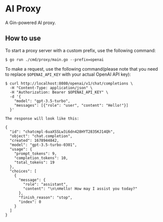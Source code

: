 # AI Proxy

A Gin-powered AI proxy.

## How to use

To start a proxy server with a custom prefix, use the following command:
```
$ go run ./cmd/proxy/main.go --prefix=openai
```

To make a request, use the following command(please note that you need to replace `$OPENAI_API_KEY` with your actual OpenAI API key):
```
$ curl http://localhost:8080/openai/v1/chat/completions \
  -H "Content-Type: application/json" \
  -H "Authorization: Bearer $OPENAI_API_KEY" \
  -d '{
    "model": "gpt-3.5-turbo",
    "messages": [{"role": "user", "content": "Hello!"}]
  }'

The response will look like this:

{
  "id": "chatcmpl-6uaXSSLw3i6dn428HYT2835KJ14Qh",
  "object": "chat.completion",
  "created": 1678944842,
  "model": "gpt-3.5-turbo-0301",
  "usage": {
    "prompt_tokens": 9,
    "completion_tokens": 10,
    "total_tokens": 19
  },
  "choices": [
    {
      "message": {
        "role": "assistant",
        "content": "\n\nHello! How may I assist you today?"
      },
      "finish_reason": "stop",
      "index": 0
    }
  ]
}
```
